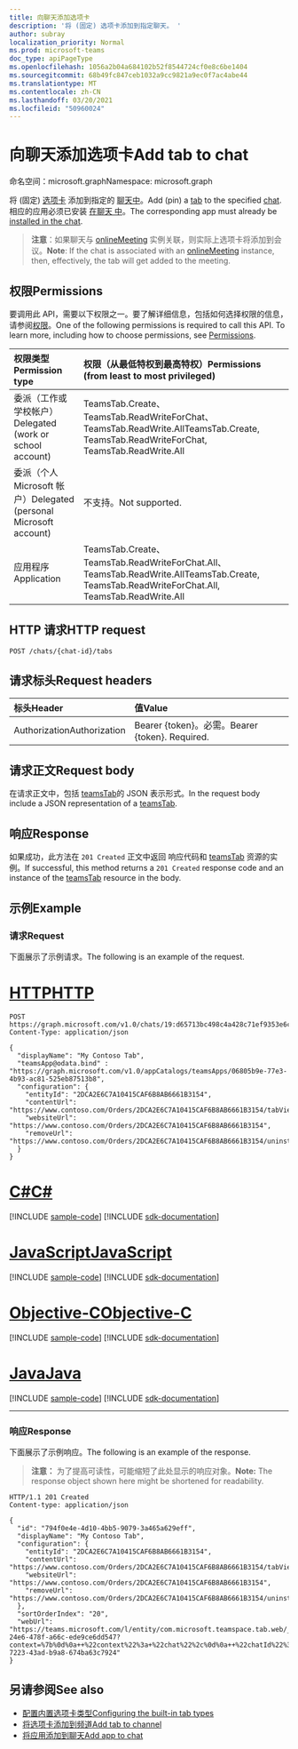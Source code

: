 ```yaml
---
title: 向聊天添加选项卡
description: '将 (固定) 选项卡添加到指定聊天。 '
author: subray
localization_priority: Normal
ms.prod: microsoft-teams
doc_type: apiPageType
ms.openlocfilehash: 1056a2b04a684102b52f8544724cf0e8c6be1404
ms.sourcegitcommit: 68b49fc847ceb1032a9cc9821a9ec0f7ac4abe44
ms.translationtype: MT
ms.contentlocale: zh-CN
ms.lasthandoff: 03/20/2021
ms.locfileid: "50960024"
---
```

# <a name="add-tab-to-chat"></a><span data-ttu-id="1b010-103">向聊天添加选项卡</span><span class="sxs-lookup"><span data-stu-id="1b010-103">Add tab to chat</span></span>

<span data-ttu-id="1b010-104">命名空间：microsoft.graph</span><span class="sxs-lookup"><span data-stu-id="1b010-104">Namespace: microsoft.graph</span></span>

<span data-ttu-id="1b010-105">将 (固定) [选项卡](../resources/teamstab.md) 添加到指定的 [聊天中](../resources/chat.md)。</span><span class="sxs-lookup"><span data-stu-id="1b010-105">Add (pin) a [tab](../resources/teamstab.md) to the specified [chat](../resources/chat.md).</span></span> <span data-ttu-id="1b010-106">相应的应用必须已安装 [在聊天 中](../api/chat-list-installedapps.md)。</span><span class="sxs-lookup"><span data-stu-id="1b010-106">The corresponding app must already be [installed in the chat](../api/chat-list-installedapps.md).</span></span>

> <span data-ttu-id="1b010-107">**注意**：如果聊天与 [onlineMeeting](../resources/onlinemeeting.md) 实例关联，则实际上选项卡将添加到会议。</span><span class="sxs-lookup"><span data-stu-id="1b010-107">**Note**: If the chat is associated with an [onlineMeeting](../resources/onlinemeeting.md) instance, then, effectively, the tab will get added to the meeting.</span></span>

## <a name="permissions"></a><span data-ttu-id="1b010-108">权限</span><span class="sxs-lookup"><span data-stu-id="1b010-108">Permissions</span></span>
<span data-ttu-id="1b010-p102">要调用此 API，需要以下权限之一。要了解详细信息，包括如何选择权限的信息，请参阅[权限](/graph/permissions-reference)。</span><span class="sxs-lookup"><span data-stu-id="1b010-p102">One of the following permissions is required to call this API. To learn more, including how to choose permissions, see [Permissions](/graph/permissions-reference).</span></span>

|<span data-ttu-id="1b010-111">权限类型</span><span class="sxs-lookup"><span data-stu-id="1b010-111">Permission type</span></span>      | <span data-ttu-id="1b010-112">权限（从最低特权到最高特权）</span><span class="sxs-lookup"><span data-stu-id="1b010-112">Permissions (from least to most privileged)</span></span>              |
|:--------------------|:---------------------------------------------------------|
|<span data-ttu-id="1b010-113">委派（工作或学校帐户）</span><span class="sxs-lookup"><span data-stu-id="1b010-113">Delegated (work or school account)</span></span> | <span data-ttu-id="1b010-114">TeamsTab.Create、TeamsTab.ReadWriteForChat、TeamsTab.ReadWrite.All</span><span class="sxs-lookup"><span data-stu-id="1b010-114">TeamsTab.Create, TeamsTab.ReadWriteForChat, TeamsTab.ReadWrite.All</span></span> |
|<span data-ttu-id="1b010-115">委派（个人 Microsoft 帐户）</span><span class="sxs-lookup"><span data-stu-id="1b010-115">Delegated (personal Microsoft account)</span></span> | <span data-ttu-id="1b010-116">不支持。</span><span class="sxs-lookup"><span data-stu-id="1b010-116">Not supported.</span></span>    |
| <span data-ttu-id="1b010-117">应用程序</span><span class="sxs-lookup"><span data-stu-id="1b010-117">Application</span></span>                            | <span data-ttu-id="1b010-118">TeamsTab.Create、TeamsTab.ReadWriteForChat.All、TeamsTab.ReadWrite.All</span><span class="sxs-lookup"><span data-stu-id="1b010-118">TeamsTab.Create, TeamsTab.ReadWriteForChat.All, TeamsTab.ReadWrite.All</span></span> |


## <a name="http-request"></a><span data-ttu-id="1b010-119">HTTP 请求</span><span class="sxs-lookup"><span data-stu-id="1b010-119">HTTP request</span></span>
<!-- { "blockType": "ignored" } -->
```http
POST /chats/{chat-id}/tabs
```

## <a name="request-headers"></a><span data-ttu-id="1b010-120">请求标头</span><span class="sxs-lookup"><span data-stu-id="1b010-120">Request headers</span></span>
| <span data-ttu-id="1b010-121">标头</span><span class="sxs-lookup"><span data-stu-id="1b010-121">Header</span></span>       | <span data-ttu-id="1b010-122">值</span><span class="sxs-lookup"><span data-stu-id="1b010-122">Value</span></span> |
|:---------------|:--------|
| <span data-ttu-id="1b010-123">Authorization</span><span class="sxs-lookup"><span data-stu-id="1b010-123">Authorization</span></span>  | <span data-ttu-id="1b010-p103">Bearer {token}。必需。</span><span class="sxs-lookup"><span data-stu-id="1b010-p103">Bearer {token}. Required.</span></span>  |

## <a name="request-body"></a><span data-ttu-id="1b010-126">请求正文</span><span class="sxs-lookup"><span data-stu-id="1b010-126">Request body</span></span>

<span data-ttu-id="1b010-127">在请求正文中，包括 [teamsTab](../resources/teamstab.md)的 JSON 表示形式。</span><span class="sxs-lookup"><span data-stu-id="1b010-127">In the request body include a JSON representation of a [teamsTab](../resources/teamstab.md).</span></span>

## <a name="response"></a><span data-ttu-id="1b010-128">响应</span><span class="sxs-lookup"><span data-stu-id="1b010-128">Response</span></span>

<span data-ttu-id="1b010-129">如果成功，此方法在 `201 Created` 正文中返回 响应代码和 [teamsTab](../resources/teamstab.md) 资源的实例。</span><span class="sxs-lookup"><span data-stu-id="1b010-129">If successful, this method returns a `201 Created` response code and an instance of the [teamsTab](../resources/teamstab.md) resource in the body.</span></span>

## <a name="example"></a><span data-ttu-id="1b010-130">示例</span><span class="sxs-lookup"><span data-stu-id="1b010-130">Example</span></span>

### <a name="request"></a><span data-ttu-id="1b010-131">请求</span><span class="sxs-lookup"><span data-stu-id="1b010-131">Request</span></span>

<span data-ttu-id="1b010-132">下面展示了示例请求。</span><span class="sxs-lookup"><span data-stu-id="1b010-132">The following is an example of the request.</span></span>


# <a name="http"></a>[<span data-ttu-id="1b010-133">HTTP</span><span class="sxs-lookup"><span data-stu-id="1b010-133">HTTP</span></span>](#tab/http)
<!-- {
  "blockType": "request",
  "name": "add_tab_to_chat"
}
-->

```http
POST https://graph.microsoft.com/v1.0/chats/19:d65713bc498c4a428c71ef9353e6ce20@thread.v2/tabs
Content-Type: application/json

{
  "displayName": "My Contoso Tab",
  "teamsApp@odata.bind" : "https://graph.microsoft.com/v1.0/appCatalogs/teamsApps/06805b9e-77e3-4b93-ac81-525eb87513b8",
  "configuration": {
    "entityId": "2DCA2E6C7A10415CAF6B8AB6661B3154",
    "contentUrl": "https://www.contoso.com/Orders/2DCA2E6C7A10415CAF6B8AB6661B3154/tabView",
    "websiteUrl": "https://www.contoso.com/Orders/2DCA2E6C7A10415CAF6B8AB6661B3154",
    "removeUrl": "https://www.contoso.com/Orders/2DCA2E6C7A10415CAF6B8AB6661B3154/uninstallTab"
  }
}
```
# <a name="c"></a>[<span data-ttu-id="1b010-134">C#</span><span class="sxs-lookup"><span data-stu-id="1b010-134">C#</span></span>](#tab/csharp)
[!INCLUDE [sample-code](../includes/snippets/csharp/add-tab-to-chat-csharp-snippets.md)]
[!INCLUDE [sdk-documentation](../includes/snippets/snippets-sdk-documentation-link.md)]

# <a name="javascript"></a>[<span data-ttu-id="1b010-135">JavaScript</span><span class="sxs-lookup"><span data-stu-id="1b010-135">JavaScript</span></span>](#tab/javascript)
[!INCLUDE [sample-code](../includes/snippets/javascript/add-tab-to-chat-javascript-snippets.md)]
[!INCLUDE [sdk-documentation](../includes/snippets/snippets-sdk-documentation-link.md)]

# <a name="objective-c"></a>[<span data-ttu-id="1b010-136">Objective-C</span><span class="sxs-lookup"><span data-stu-id="1b010-136">Objective-C</span></span>](#tab/objc)
[!INCLUDE [sample-code](../includes/snippets/objc/add-tab-to-chat-objc-snippets.md)]
[!INCLUDE [sdk-documentation](../includes/snippets/snippets-sdk-documentation-link.md)]

# <a name="java"></a>[<span data-ttu-id="1b010-137">Java</span><span class="sxs-lookup"><span data-stu-id="1b010-137">Java</span></span>](#tab/java)
[!INCLUDE [sample-code](../includes/snippets/java/add-tab-to-chat-java-snippets.md)]
[!INCLUDE [sdk-documentation](../includes/snippets/snippets-sdk-documentation-link.md)]

---



### <a name="response"></a><span data-ttu-id="1b010-138">响应</span><span class="sxs-lookup"><span data-stu-id="1b010-138">Response</span></span>

<span data-ttu-id="1b010-139">下面展示了示例响应。</span><span class="sxs-lookup"><span data-stu-id="1b010-139">The following is an example of the response.</span></span> 

><span data-ttu-id="1b010-140">**注意：** 为了提高可读性，可能缩短了此处显示的响应对象。</span><span class="sxs-lookup"><span data-stu-id="1b010-140">**Note:** The response object shown here might be shortened for readability.</span></span>

<!-- {
  "blockType": "response",
  "truncated": true,
  "@odata.type": "microsoft.graph.teamsTab"
} -->

```http
HTTP/1.1 201 Created
Content-type: application/json

{
  "id": "794f0e4e-4d10-4bb5-9079-3a465a629eff",
  "displayName": "My Contoso Tab",
  "configuration": {
    "entityId": "2DCA2E6C7A10415CAF6B8AB6661B3154",
    "contentUrl": "https://www.contoso.com/Orders/2DCA2E6C7A10415CAF6B8AB6661B3154/tabView",
    "websiteUrl": "https://www.contoso.com/Orders/2DCA2E6C7A10415CAF6B8AB6661B3154",
    "removeUrl": "https://www.contoso.com/Orders/2DCA2E6C7A10415CAF6B8AB6661B3154/uninstallTab"
  },
  "sortOrderIndex": "20",
  "webUrl": "https://teams.microsoft.com/l/entity/com.microsoft.teamspace.tab.web/_djb2_msteams_prefix_193fe248-24e6-478f-a66c-ede9ce6dd547?context=%7b%0d%0a++%22context%22%3a+%22chat%22%2c%0d%0a++%22chatId%22%3a+%2219%3ad65713bc498c4a428c71ef9353e6ce20%40thread.v2%22%2c%0d%0a++%22subEntityId%22%3a+null%0d%0a%7d&tenantId=139d16b4-7223-43ad-b9a8-674ba63c7924"
}
```

## <a name="see-also"></a><span data-ttu-id="1b010-141">另请参阅</span><span class="sxs-lookup"><span data-stu-id="1b010-141">See also</span></span>

- [<span data-ttu-id="1b010-142">配置内置选项卡类型</span><span class="sxs-lookup"><span data-stu-id="1b010-142">Configuring the built-in tab types</span></span>](/graph/teams-configuring-builtin-tabs)
- [<span data-ttu-id="1b010-143">将选项卡添加到频道</span><span class="sxs-lookup"><span data-stu-id="1b010-143">Add tab to channel</span></span>](channel-post-tabs.md)
- [<span data-ttu-id="1b010-144">将应用添加到聊天</span><span class="sxs-lookup"><span data-stu-id="1b010-144">Add app to chat</span></span>](chat-post-installedapps.md)


<!-- uuid: 8fcb5dbc-d5aa-4681-8e31-b001d5168d79
2015-10-25 14:57:30 UTC -->
<!--
{
  "type": "#page.annotation",
  "description": "Add tab to chat",
  "keywords": "",
  "section": "documentation",
  "tocPath": "",
  "suppressions": []
}
-->


